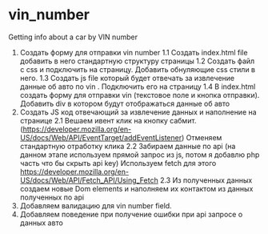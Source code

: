 # vin_number
Getting info about a car by VIN number

1. Создать форму для отправки vin number
   1.1 Создать index.html file добавить в него стандартную структуру страницы
   1.2 Создать файл с css и подключить на страницу. Добавить обнуляющие css стили в него.
   1.3 Создать js file который будет отвечать за извлечение данные об авто по vin . Подключить его на страницу
   1.4 В index.html создать форму для отправки vin (текстовое поле и кнопка отправки). Добавить div в котором будут отображаться данные об авто
1. Создать JS код отвечающий за извлечение данных и наполнение на странице
   2.1 Вешаем ивент клик на кнопку сабмит.(https://developer.mozilla.org/en-US/docs/Web/API/EventTarget/addEventListener) Отменяем стандартную отработку клика
   2.2 Забираем данные по api (на данном этапе используем прямой запрос из js, потом я добавлю php часть что бы скрыть api key)
   Используем fetch  для этого https://developer.mozilla.org/en-US/docs/Web/API/Fetch_API/Using_Fetch
   2.3 Из полученных данных создаем новые Dom elements и наполняем их контактом из данных полученных по api
3. Добавляем валидацию для vin number field.
4. Добавляем поведение при получение ошибки при api запросе о данных авто